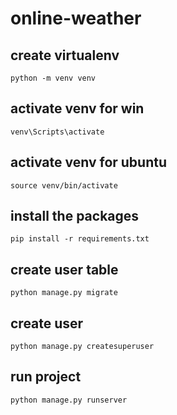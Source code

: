 # online-weather

## create virtualenv

  `python -m venv venv`
  
## activate venv for win

 `venv\Scripts\activate`

## activate venv for ubuntu

 `source venv/bin/activate`

  
 ## install the packages
 
 `pip install -r requirements.txt`
 
 ## create user table
 
 `python manage.py migrate`
 
 ## create user
 
  `python manage.py createsuperuser`
  
  ## run project
  
   `python manage.py runserver`
    